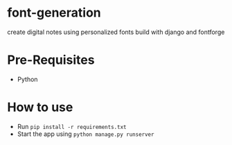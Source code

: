 # font-generation
create digital notes using personalized fonts build with django and fontforge

# Pre-Requisites
- Python

# How to use
- Run `pip install -r requirements.txt`
- Start the app using `python manage.py runserver`
